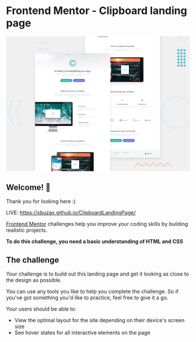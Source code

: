 # Frontend Mentor - Clipboard landing page

![Design preview for the Clipboard landing page coding challenge](./design/desktop-preview.jpg)

## Welcome! 👋

Thank you for looking here :)

LIVE: https://xbuzax.github.io/ClipboardLandingPage/

[Frontend Mentor](https://www.frontendmentor.io) challenges help you improve your coding skills by building realistic projects.

**To do this challenge, you need a basic understanding of HTML and CSS**

## The challenge

Your challenge is to build out this landing page and get it looking as close to the design as possible.

You can use any tools you like to help you complete the challenge. So if you've got something you'd like to practice, feel free to give it a go.

Your users should be able to: 

- View the optimal layout for the site depending on their device's screen size
- See hover states for all interactive elements on the page

